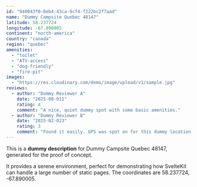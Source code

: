 ```yaml
---
id: "940043f0-0eb4-43ca-9cf4-f222bc2f7aad"
name: "Dummy Campsite Quebec 48147"
latitude: 58.237724
longitude: -67.890005
continent: "north-america"
country: "canada"
region: "quebec"
amenities:
  - "toilet"
  - "ATV-access"
  - "dog-friendly"
  - "fire-pit"
images:
  - "https://res.cloudinary.com/demo/image/upload/v1/sample.jpg"
reviews:
  - author: "Dummy Reviewer A"
    date: "2025-08-011"
    rating: 4
    comment: "A nice, quiet dummy spot with some basic amenities."
  - author: "Dummy Reviewer B"
    date: "2025-02-023"
    rating: 3
    comment: "Found it easily. GPS was spot on for this dummy location."
---
```


This is a **dummy description** for Dummy Campsite Quebec 48147, generated for the proof of concept.

It provides a serene environment, perfect for demonstrating how SvelteKit can handle a large number of static pages. The coordinates are 58.237724, -67.890005.
